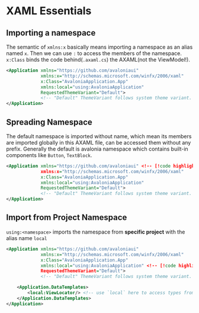 # XAML Essentials

## Importing a namespace

The semantic of `xmlns:x` basically means importing a namespace as an alias named `x`.
Then we can use `:` to access the members of the namespace.
`x:Class` binds the code behind(`.axaml.cs`) the AXAML(not the ViewModel!).

```xml
<Application xmlns="https://github.com/avaloniaui"
             xmlns:x="http://schemas.microsoft.com/winfx/2006/xaml"
             x:Class="AvaloniaApplication.App"
             xmlns:local="using:AvaloniaApplication"
             RequestedThemeVariant="Default">
             <!-- "Default" ThemeVariant follows system theme variant. "Dark" or "Light" are other available options. -->
</Application>
```

## Spreading Namespace

The default namespace is imported without name, which mean its members are imported globally in this AXAML file, can be accessed them without any prefix.
Generally the default is avalonia namespace which contains built-in components like `Button`, `TextBlock`.

```xml
<Application xmlns="https://github.com/avaloniaui" <!-- [!code highlight]  -->
             xmlns:x="http://schemas.microsoft.com/winfx/2006/xaml"
             x:Class="AvaloniaApplication.App"
             xmlns:local="using:AvaloniaApplication"
             RequestedThemeVariant="Default">
             <!-- "Default" ThemeVariant follows system theme variant. "Dark" or "Light" are other available options. -->
</Application>
```

## Import from Project Namespace

`using:<namespace>` imports the namespace from **specific project** with the alias name `local`

```xml
<Application xmlns="https://github.com/avaloniaui"
             xmlns:x="http://schemas.microsoft.com/winfx/2006/xaml"
             x:Class="AvaloniaApplication.App"
             xmlns:local="using:AvaloniaApplication" <!-- [!code highlight]  -->
             RequestedThemeVariant="Default">
             <!-- "Default" ThemeVariant follows system theme variant. "Dark" or "Light" are other available options. -->

    <Application.DataTemplates>
        <local:ViewLocator/> <!-- use `local` here to access types from it --> <!-- [!code highlight]  -->
    </Application.DataTemplates>
</Application>
```
